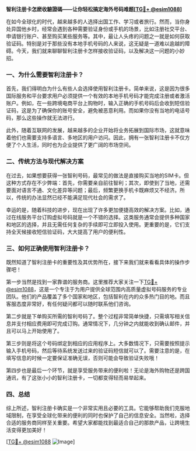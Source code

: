 **智利注册卡怎麽收驗證碼——让你轻松搞定海外号码难题[[TG💪+ @esim1088](https://t.me/s/esim1088)]**

在如今全球化的时代，越来越多的人选择出国工作、学习或者旅行。然而，当你身处异国他乡时，经常会遇到各种需要验证身份或手机的场景，比如注册社交平台、申请银行账户、甚至购买某些服务等。其中，最让人头疼的问题之一就是如何获取验证码。特别是对于那些没有本地手机号码的人来说，这无疑是一道难以逾越的障碍。今天，我们就来聊聊智利注册卡怎样接收验证码，以及解决这一问题的小妙招。

### 一、为什么需要智利注册卡？

首先，我们得明白为什么有些人会选择使用智利注册卡。简单来说，这是因为很多国际服务和平台要求用户必须提供一个有效的本地手机号码才能完成注册或者激活账户。例如，在一些跨境电商平台上购物时，输入正确的手机号码后会收到短信验证码，这是为了确保你的账号安全，避免被恶意利用。而如果你没有当地的电话号码，那么这些操作就无法进行。

此外，随着互联网的发展，越来越多的企业开始将业务拓展到国际市场，这就意味着他们也需要支持多语言、多地区的用户访问。因此，拥有一张智利注册卡不仅方便了个人生活，同时也为企业提供了更广阔的市场空间。

### 二、传统方法与现代解决方案

在过去，如果想要获得一张智利号码，最常见的做法是直接购买当地的SIM卡。但这种方式存在不少弊端：首先，你需要亲自前往智利；其次，即使到了当地，还需要面对语言不通、文化差异等问题；最后，频繁更换手机卡既麻烦又不经济。所以，传统的办法显然已经不能满足现代社会的需求了。

幸运的是，随着科技的进步，现在出现了许多更加便捷高效的解决方案。比如，通过在线服务平台订购虚拟号码就是一个不错的选择。这类服务通常会提供多种国家和地区的选择，并且无需任何复杂的手续即可立即投入使用。更重要的是，它们支持全天候接收短信验证码，大大提高了用户的便利性。

### 三、如何正确使用智利注册卡？

既然知道了智利注册卡的重要性及其优势所在，接下来我们就来看看具体的操作步骤吧！

第一步当然是找到一家靠谱的服务商。这里推荐大家关注一下[TG💪+ @esim1088](https://t.me/s/esim1088)，这是一个专注于为用户提供全球范围内高质量虚拟号码服务的专业团队。他们的产品覆盖了多个国家和地区，包括智利在内的众多热门目的地。而且客服态度非常好，有任何疑问都可以随时联系他们咨询。

第二步就是下单购买所需的智利号码了。整个过程非常简单快捷，只需填写相关信息并支付相应费用即可完成订购。通常情况下，几分钟之内就能收到确认邮件，并且可以马上开始使用了。

第三步则是将这个号码绑定到相应的应用程序上。大多数情况下，只需要按照提示输入手机号码，然后等待系统发送过来的验证码短信就可以了。需要注意的是，在填写信息的时候一定要保证准确无误，否则可能会导致验证失败哦！

第四步也是最后一个环节，就是享受服务带来的便利啦！无论是海外购物还是跨国通讯，有了这张小小的智利注册卡，一切都变得轻而易举起来。

### 四、总结

综上所述，智利注册卡确实是一个非常实用且必要的工具。它能够帮助我们克服地域限制，在享受全球化带来的便利的同时也保护了自己的信息安全。当然啦，选择合适的服务商同样至关重要。希望大家都能找到最适合自己的那款产品，让跨境生活变得更加美好！

[[TG💪+ @esim1088](https://t.me/s/esim1088) ![Image](https://i.postimg.cc/4NQfJmqS/Snipaste-2025-05-13-00-14-12.png)]